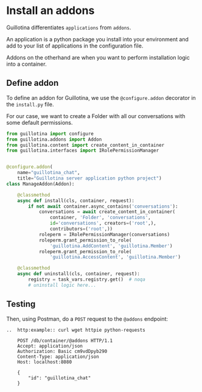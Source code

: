 # Install an addons

Guillotina differentiates `applications` from `addons`.

An application is a python package you install into your environment and add to
your list of applications in the configuration file.

Addons on the otherhand are when you want to perform installation logic into
a container.


## Define addon

To define an addon for Guillotina, we use the `@configure.addon` decorator
in the `install.py` file.

For our case, we want to create a Folder with all our conversations with some
default permissions.


```python
from guillotina import configure
from guillotina.addons import Addon
from guillotina.content import create_content_in_container
from guillotina.interfaces import IRolePermissionManager


@configure.addon(
    name="guillotina_chat",
    title="Guillotina server application python project")
class ManageAddon(Addon):

    @classmethod
    async def install(cls, container, request):
        if not await container.async_contains('conversations'):
            conversations = await create_content_in_container(
                container, 'Folder', 'conversations',
                id='conversations', creators=('root',),
                contributors=('root',))
            roleperm = IRolePermissionManager(conversations)
            roleperm.grant_permission_to_role(
                'guillotina.AddContent', 'guillotina.Member')
            roleperm.grant_permission_to_role(
                'guillotina.AccessContent', 'guillotina.Member')

    @classmethod
    async def uninstall(cls, container, request):
        registry = task_vars.registry.get()  # noqa
        # uninstall logic here...
```

## Testing

Then, using Postman, do a `POST` request to the `@addons` endpoint:

```eval_rst
..  http:example:: curl wget httpie python-requests

    POST /db/container/@addons HTTP/1.1
    Accept: application/json
    Authorization: Basic cm9vdDpyb290
    Content-Type: application/json
    Host: localhost:8080

    {
        "id": "guillotina_chat"
    }
```
